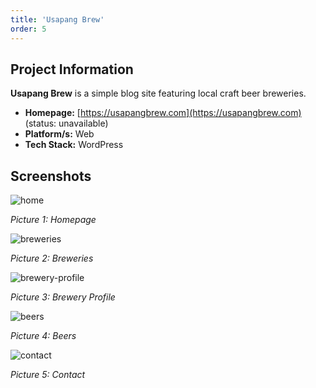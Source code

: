 ```yaml
---
title: 'Usapang Brew'
order: 5
---
```

## Project Information
**Usapang Brew** is a simple blog site featuring local craft beer breweries.

* **Homepage:** [https://usapangbrew.com](https://usapangbrew.com) (status: unavailable)
* **Platform/s:** Web
* **Tech Stack:** WordPress

## Screenshots
![home](/assets/images/portfolio/usapang-brew/home.jpg)

*Picture 1: Homepage*

![breweries](/assets/images/portfolio/usapang-brew/breweries.jpg)

*Picture 2: Breweries*

![brewery-profile](/assets/images/portfolio/usapang-brew/brewery-profile.jpg)

*Picture 3: Brewery Profile*

![beers](/assets/images/portfolio/usapang-brew/beers.jpg)

*Picture 4: Beers*

![contact](/assets/images/portfolio/usapang-brew/contact.jpg)

*Picture 5: Contact*
